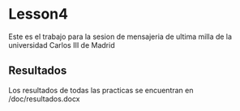 # Lesson4

Este es el trabajo para la sesion de mensajeria de ultima milla de la universidad Carlos III de Madrid
    
## Resultados

Los resultados de todas las practicas se encuentran en /doc/resultados.docx